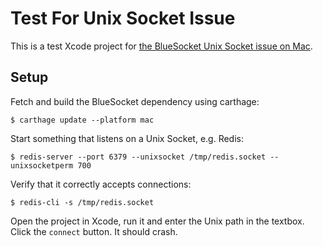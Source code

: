 # Test For Unix Socket Issue

This is a test Xcode project for [the BlueSocket Unix Socket issue on Mac]().

## Setup

Fetch and build the BlueSocket dependency using carthage:

```
$ carthage update --platform mac
```

Start something that listens on a Unix Socket, e.g. Redis:

```
$ redis-server --port 6379 --unixsocket /tmp/redis.socket --unixsocketperm 700
```

Verify that it correctly accepts connections:

```
$ redis-cli -s /tmp/redis.socket
```

Open the project in Xcode, run it and enter the Unix path in the textbox. Click the `connect` button. It should crash.


